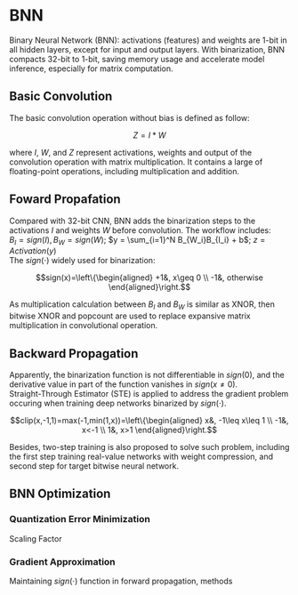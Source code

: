 # BNN
Binary Neural Network (BNN): activations (features) and weights are 1-bit in all hidden layers, except for input and output layers. With binarization, BNN compacts 32-bit to 1-bit, saving memory usage and accelerate model inference, especially for matrix computation.

## Basic Convolution
The basic convolution operation without bias is defined as follow:
```math
Z = I \ast W
```
where $I$, $W$, and $Z$ represent activations, weights and output of the convolution operation with matrix multiplication. It contains a large of floating-point operations, including multiplication and addition.

## Foward Propafation
Compared with 32-bit CNN, BNN adds the binarization steps to the activations $I$ and weights $W$ before convolution. The workflow includes:    
$B_I = sign(I), B_W = sign(W)$; 
$y = \sum_{i=1}^N B_{W_i}B_{I_i} + b$; 
$z = Activation(y)$  
The $sign(\cdot)$ widely used for binarization:
```math
sign(x)=\left\{\begin{aligned}
+1&, x\geq 0 \\
-1&, otherwise
\end{aligned}\right.
```
As multiplication calculation between $B_I$ and $B_W$ is similar as XNOR, then bitwise XNOR and popcount are used to replace expansive matrix multiplication in convolutional operation.

## Backward Propagation
Apparently, the binarization function is not differentiable in $sign(0)$, and the derivative value in part of the function vanishes in $sign(x\neq0)$.  
Straight-Through Estimator (STE) is applied to address the gradient problem occuring when training deep networks binarized by $sign(\cdot)$.
```math
clip(x,-1,1)=max(-1,min(1,x))=\left\{\begin{aligned}
x&, -1\leq x\leq 1 \\
-1&, x<-1 \\
1&, x>1
\end{aligned}\right.
```
Besides, two-step training is also proposed to solve such problem, including the first step training real-value networks with weight compression, and second step for target bitwise neural network.

## BNN Optimization
### Quantization Error Minimization
Scaling Factor

### Gradient Approximation
Maintaining $sign(\cdot)$ function in forward propagation, methods 

###








